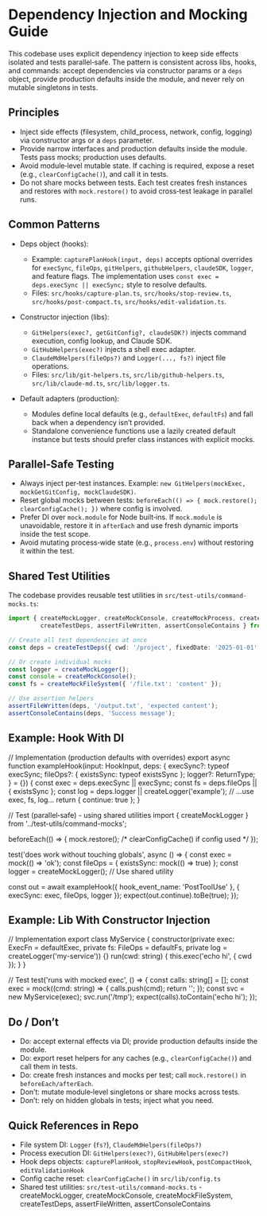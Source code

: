 # Dependency Injection and Mocking Guide

This codebase uses explicit dependency injection to keep side effects isolated and tests parallel‑safe. The pattern is consistent across libs, hooks, and commands: accept dependencies via constructor params or a `deps` object, provide production defaults inside the module, and never rely on mutable singletons in tests.

## Principles
- Inject side effects (filesystem, child_process, network, config, logging) via constructor args or a `deps` parameter.
- Provide narrow interfaces and production defaults inside the module. Tests pass mocks; production uses defaults.
- Avoid module‑level mutable state. If caching is required, expose a reset (e.g., `clearConfigCache()`), and call it in tests.
- Do not share mocks between tests. Each test creates fresh instances and restores with `mock.restore()` to avoid cross‑test leakage in parallel runs.

## Common Patterns

- Deps object (hooks):
  - Example: `capturePlanHook(input, deps)` accepts optional overrides for `execSync`, `fileOps`, `gitHelpers`, `githubHelpers`, `claudeSDK`, `logger`, and feature flags. The implementation uses `const exec = deps.execSync || execSync;` style to resolve defaults.
  - Files: `src/hooks/capture-plan.ts`, `src/hooks/stop-review.ts`, `src/hooks/post-compact.ts`, `src/hooks/edit-validation.ts`.

- Constructor injection (libs):
  - `GitHelpers(exec?, getGitConfig?, claudeSDK?)` injects command execution, config lookup, and Claude SDK.
  - `GitHubHelpers(exec?)` injects a shell exec adapter.
  - `ClaudeMdHelpers(fileOps?)` and `Logger(..., fs?)` inject file operations.
  - Files: `src/lib/git-helpers.ts`, `src/lib/github-helpers.ts`, `src/lib/claude-md.ts`, `src/lib/logger.ts`.

- Default adapters (production):
  - Modules define local defaults (e.g., `defaultExec`, `defaultFs`) and fall back when a dependency isn’t provided.
  - Standalone convenience functions use a lazily created default instance but tests should prefer class instances with explicit mocks.

## Parallel‑Safe Testing
- Always inject per‑test instances. Example: `new GitHelpers(mockExec, mockGetGitConfig, mockClaudeSDK)`.
- Reset global mocks between tests: `beforeEach(() => { mock.restore(); clearConfigCache(); })` where config is involved.
- Prefer DI over `mock.module` for Node built‑ins. If `mock.module` is unavoidable, restore it in `afterEach` and use fresh dynamic imports inside the test scope.
- Avoid mutating process‑wide state (e.g., `process.env`) without restoring it within the test.

## Shared Test Utilities

The codebase provides reusable test utilities in `src/test-utils/command-mocks.ts`:

```typescript
import { createMockLogger, createMockConsole, createMockProcess, createMockFileSystem,
         createTestDeps, assertFileWritten, assertConsoleContains } from '../test-utils/command-mocks';

// Create all test dependencies at once
const deps = createTestDeps({ cwd: '/project', fixedDate: '2025-01-01' });

// Or create individual mocks
const logger = createMockLogger();
const console = createMockConsole();
const fs = createMockFileSystem({ '/file.txt': 'content' });

// Use assertion helpers
assertFileWritten(deps, '/output.txt', 'expected content');
assertConsoleContains(deps, 'Success message');
```

## Example: Hook With DI

// Implementation (production defaults with overrides)
export async function exampleHook(input: HookInput, deps: {
  execSync?: typeof execSync;
  fileOps?: { existsSync: typeof existsSync };
  logger?: ReturnType<typeof createLogger>;
} = {}) {
  const exec = deps.execSync || execSync;
  const fs = deps.fileOps || { existsSync };
  const log = deps.logger || createLogger('example');
  // ...use exec, fs, log...
  return { continue: true };
}

// Test (parallel‑safe) - using shared utilities
import { createMockLogger } from '../test-utils/command-mocks';

beforeEach(() => { mock.restore(); /* clearConfigCache() if config used */ });

test('does work without touching globals', async () => {
  const exec = mock(() => 'ok');
  const fileOps = { existsSync: mock(() => true) };
  const logger = createMockLogger();  // Use shared utility

  const out = await exampleHook({ hook_event_name: 'PostToolUse' }, { execSync: exec, fileOps, logger });
  expect(out.continue).toBe(true);
});

## Example: Lib With Constructor Injection

// Implementation
export class MyService {
  constructor(private exec: ExecFn = defaultExec, private fs: FileOps = defaultFs, private log = createLogger('my-service')) {}
  run(cwd: string) { this.exec('echo hi', { cwd }); }
}

// Test
test('runs with mocked exec', () => {
  const calls: string[] = [];
  const exec = mock((cmd: string) => { calls.push(cmd); return ''; });
  const svc = new MyService(exec);
  svc.run('/tmp');
  expect(calls).toContain('echo hi');
});

## Do / Don’t
- Do: accept external effects via DI; provide production defaults inside the module.
- Do: export reset helpers for any caches (e.g., `clearConfigCache()`) and call them in tests.
- Do: create fresh instances and mocks per test; call `mock.restore()` in `beforeEach/afterEach`.
- Don’t: mutate module‑level singletons or share mocks across tests.
- Don’t: rely on hidden globals in tests; inject what you need.

## Quick References in Repo
- File system DI: `Logger` (`fs?`), `ClaudeMdHelpers(fileOps?)`
- Process execution DI: `GitHelpers(exec?)`, `GitHubHelpers(exec?)`
- Hook deps objects: `capturePlanHook`, `stopReviewHook`, `postCompactHook`, `editValidationHook`
- Config cache reset: `clearConfigCache()` in `src/lib/config.ts`
- Shared test utilities: `src/test-utils/command-mocks.ts` - createMockLogger, createMockConsole, createMockFileSystem, createTestDeps, assertFileWritten, assertConsoleContains

